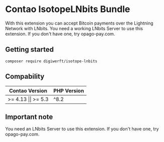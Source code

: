 # Contao IsotopeLNbits Bundle

With this extension you can accept Bitcoin payments over the Lightning Network with LNbits. You need a working LNbits Server to use this extension. If you don't have one, try opago-pay.com.

## Getting started

```
composer require digiwerft/isotope-lnbits
```

## Compability

| Contao Version      | PHP Version |
|---------------------|-------------|
| \>= 4.13 \|\| \>= 5.3 | ^8.2        |

## Important note

You need an LNbits Server to use this extension.
If you don't have one, try opago-pay.com.